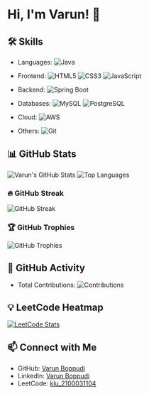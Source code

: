 # Hi, I'm Varun! 👋

## 🛠 Skills

- Languages:
  ![Java](https://img.shields.io/badge/Java-%23ED8B00.svg?style=flat&logo=java&logoColor=white)
 
- Frontend:
  ![HTML5](https://img.shields.io/badge/HTML5-%23E34F26.svg?style=flat&logo=html5&logoColor=white)
  ![CSS3](https://img.shields.io/badge/CSS3-%231572B6.svg?style=flat&logo=css3&logoColor=white)
  ![JavaScript](https://img.shields.io/badge/JavaScript-%23323330.svg?style=flat&logo=javascript&logoColor=%23F7DF1E)

- Backend:
  ![Spring Boot](https://img.shields.io/badge/Spring%20Boot-%236DB33F.svg?style=flat&logo=spring&logoColor=white)

- Databases:
  ![MySQL](https://img.shields.io/badge/MySQL-%2300f.svg?style=flat&logo=mysql&logoColor=white)
  ![PostgreSQL](https://img.shields.io/badge/PostgreSQL-%23336791.svg?style=flat&logo=postgresql&logoColor=white)

- Cloud:
  ![AWS](https://img.shields.io/badge/Amazon%20AWS-%23232F3E.svg?style=flat&logo=amazon-aws&logoColor=white)

- Others:
  ![Git](https://img.shields.io/badge/Git-%23F05033.svg?style=flat&logo=git&logoColor=white)


## 📊 GitHub Stats
![Varun's GitHub Stats](https://github-readme-stats.vercel.app/api?username=varunboppudi&show_icons=true&theme=radical)
![Top Languages](https://github-readme-stats.vercel.app/api/top-langs/?username=varunboppudi&layout=compact&theme=radical)

### 🔥 GitHub Streak
![GitHub Streak](https://streak-stats.demolab.com?user=varunboppudi&theme=radical)

### 🏆 GitHub Trophies
![GitHub Trophies](https://github-profile-trophy.vercel.app/?username=varunboppudi&theme=radical)

## 🚀 GitHub Activity
- Total Contributions: ![Contributions](https://komarev.com/ghpvc/?username=varunboppudi&label=Contributions&color=red&style=flat-square)


## 💡 LeetCode Heatmap
[![LeetCode Stats](https://leetcard.jacoblin.cool/klu_2100031104?theme=dark)](https://leetcode.com/klu_2100031104/)

## 📫 Connect with Me
- GitHub: [Varun Boppudi](https://github.com/varunboppudi)
- LinkedIn: [Varun Boppudi](https://www.linkedin.com/in/boppudi-varun-495276227/)
- LeetCode: [klu_2100031104](https://leetcode.com/klu_2100031104/)
